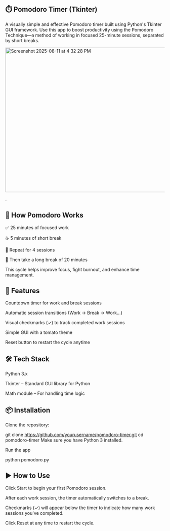 ## ⏱️ Pomodoro Timer (Tkinter) ##
A visually simple and effective Pomodoro timer built using Python's Tkinter GUI framework. Use this app to boost productivity using the Pomodoro Technique—a method of working in focused 25-minute sessions, separated by short breaks.

<img width="531" height="455" alt="Screenshot 2025-08-11 at 4 32 28 PM" src="https://github.com/user-attachments/assets/2fb17851-ef15-4a64-aa05-f79630341450" />

.

## 🧠 How Pomodoro Works ##
✅ 25 minutes of focused work

☕ 5 minutes of short break

🔁 Repeat for 4 sessions

🌴 Then take a long break of 20 minutes

This cycle helps improve focus, fight burnout, and enhance time management.

## 🎨 Features ##
Countdown timer for work and break sessions

Automatic session transitions (Work → Break → Work...)

Visual checkmarks (✓) to track completed work sessions

Simple GUI with a tomato theme

Reset button to restart the cycle anytime

## 🛠️ Tech Stack ##
Python 3.x

Tkinter – Standard GUI library for Python

Math module – For handling time logic

## 📦 Installation ##
Clone the repository:


git clone https://github.com/yourusername/pomodoro-timer.git
cd pomodoro-timer
Make sure you have Python 3 installed.

Run the app


python pomodoro.py

## ▶️ How to Use ##
Click Start to begin your first Pomodoro session.

After each work session, the timer automatically switches to a break.

Checkmarks (✓) will appear below the timer to indicate how many work sessions you've completed.

Click Reset at any time to restart the cycle.

